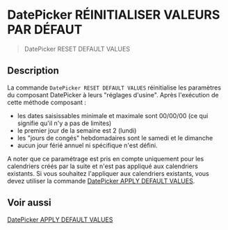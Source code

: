 # DatePicker RÉINITIALISER VALEURS PAR DÉFAUT

> DatePicker RESET DEFAULT VALUES

## Description

La commande `DatePicker RESET DEFAULT VALUES` réinitialise les paramètres du composant DatePicker à leurs "réglages d'usine". Après l'exécution de cette méthode composant :

* les dates saisissables minimale et maximale sont 00/00/00 (ce qui signifie qu'il n'y a pas de limites)
* le premier jour de la semaine est 2 (lundi)
* les "jours de congés" hebdomadaires sont le samedi et le dimanche
* aucun jour férié annuel ni spécifique n'est défini.

A noter que ce paramétrage est pris en compte uniquement pour les calendriers créés par la suite et n'est pas appliqué aux calendriers existants. Si vous souhaitez l'appliquer aux calendriers existants, vous devez utiliser la commande [DatePicker APPLY DEFAULT VALUES](DatePicker%20APPLY%20DEFAULT%20VALUES.fr.md).

## Voir aussi

[DatePicker APPLY DEFAULT VALUES](DatePicker%20APPLY%20DEFAULT%20VALUES.fr.md)
